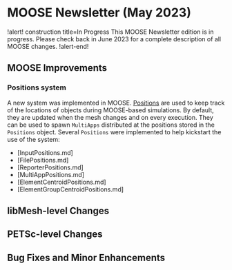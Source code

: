 # MOOSE Newsletter (May 2023)

!alert! construction title=In Progress
This MOOSE Newsletter edition is in progress. Please check back in June 2023
for a complete description of all MOOSE changes.
!alert-end!

## MOOSE Improvements

### Positions system

A new system was implemented in MOOSE. [Positions](syntax/Positions/index.md) are used to keep track
of the locations of objects during MOOSE-based simulations.
By default, they are updated when the mesh changes and on every execution. They can be used to spawn
`MultiApps` distributed at the positions stored in the `Positions` object.
Several `Positions` were implemented to help kickstart the use of the system:

- [InputPositions.md]
- [FilePositions.md]
- [ReporterPositions.md]
- [MultiAppPositions.md]
- [ElementCentroidPositions.md]
- [ElementGroupCentroidPositions.md]


## libMesh-level Changes

## PETSc-level Changes

## Bug Fixes and Minor Enhancements
